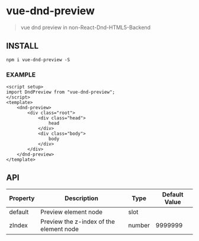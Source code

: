 # vue-dnd-preview

> vue dnd preview in non-React-Dnd-HTML5-Backend

## INSTALL
```
npm i vue-dnd-preview -S
```

### EXAMPLE
```vue
<script setup>
import DndPreview from "vue-dnd-preview";
</script>
<template>
    <dnd-preview>
        <div class="root">
            <div class="head">
                head
            </div>
            <div class="body">
                body
            </div>
        </div>
    </dnd-preview>
</template>
```

## API

| Property | Description                             | Type   | Default Value |
| -------- | --------------------------------------- | ------ | ------------- |
| default  | Preview element node                    | slot   |               |
| zIndex   | Preview the z-index of the element node | number | 9999999       |

